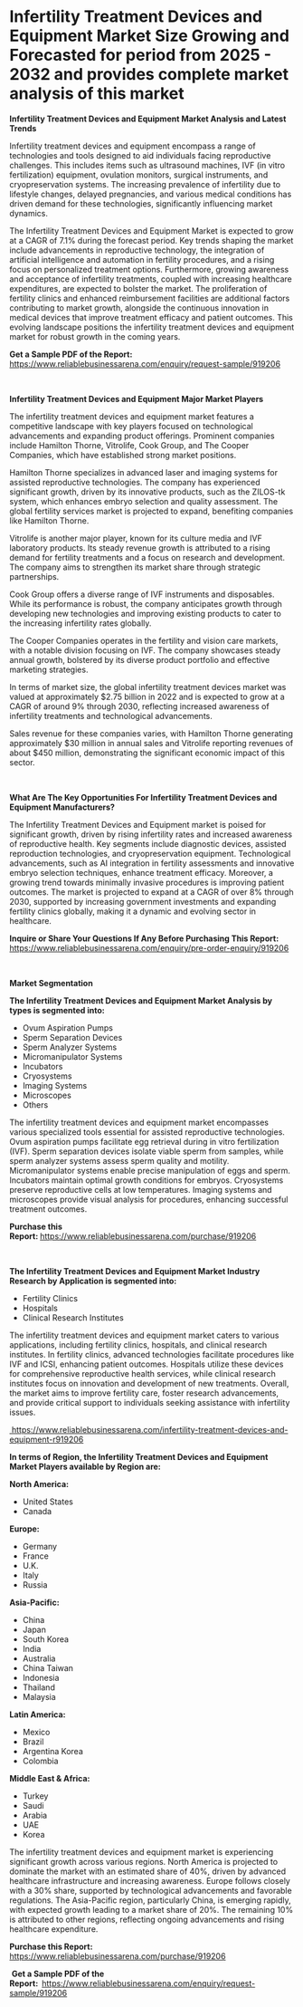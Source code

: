 <p><h1>Infertility Treatment Devices and Equipment Market Size Growing and Forecasted for period from 2025 - 2032 and provides complete market analysis of this market</h1></p><p><strong>Infertility Treatment Devices and Equipment Market Analysis and Latest Trends</strong></p>
<p><p>Infertility treatment devices and equipment encompass a range of technologies and tools designed to aid individuals facing reproductive challenges. This includes items such as ultrasound machines, IVF (in vitro fertilization) equipment, ovulation monitors, surgical instruments, and cryopreservation systems. The increasing prevalence of infertility due to lifestyle changes, delayed pregnancies, and various medical conditions has driven demand for these technologies, significantly influencing market dynamics.</p><p>The Infertility Treatment Devices and Equipment Market is expected to grow at a CAGR of 7.1% during the forecast period. Key trends shaping the market include advancements in reproductive technology, the integration of artificial intelligence and automation in fertility procedures, and a rising focus on personalized treatment options. Furthermore, growing awareness and acceptance of infertility treatments, coupled with increasing healthcare expenditures, are expected to bolster the market. The proliferation of fertility clinics and enhanced reimbursement facilities are additional factors contributing to market growth, alongside the continuous innovation in medical devices that improve treatment efficacy and patient outcomes. This evolving landscape positions the infertility treatment devices and equipment market for robust growth in the coming years.</p></p>
<p><strong>Get a Sample PDF of the Report:&nbsp;</strong> <a href="https://www.reliablebusinessarena.com/enquiry/request-sample/919206?utm_campaign=1841&utm_medium=2&utm_source=Github&utm_content=ia&utm_term=13042025&utm_id=infertility-treatment-devices-and-equipment">https://www.reliablebusinessarena.com/enquiry/request-sample/919206</a></p>
<p>&nbsp;</p>
<p><strong>Infertility Treatment Devices and Equipment Major Market Players</strong></p>
<p><p>The infertility treatment devices and equipment market features a competitive landscape with key players focused on technological advancements and expanding product offerings. Prominent companies include Hamilton Thorne, Vitrolife, Cook Group, and The Cooper Companies, which have established strong market positions.</p><p>Hamilton Thorne specializes in advanced laser and imaging systems for assisted reproductive technologies. The company has experienced significant growth, driven by its innovative products, such as the ZILOS-tk system, which enhances embryo selection and quality assessment. The global fertility services market is projected to expand, benefiting companies like Hamilton Thorne.</p><p>Vitrolife is another major player, known for its culture media and IVF laboratory products. Its steady revenue growth is attributed to a rising demand for fertility treatments and a focus on research and development. The company aims to strengthen its market share through strategic partnerships.</p><p>Cook Group offers a diverse range of IVF instruments and disposables. While its performance is robust, the company anticipates growth through developing new technologies and improving existing products to cater to the increasing infertility rates globally.</p><p>The Cooper Companies operates in the fertility and vision care markets, with a notable division focusing on IVF. The company showcases steady annual growth, bolstered by its diverse product portfolio and effective marketing strategies.</p><p>In terms of market size, the global infertility treatment devices market was valued at approximately $2.75 billion in 2022 and is expected to grow at a CAGR of around 9% through 2030, reflecting increased awareness of infertility treatments and technological advancements.</p><p>Sales revenue for these companies varies, with Hamilton Thorne generating approximately $30 million in annual sales and Vitrolife reporting revenues of about $450 million, demonstrating the significant economic impact of this sector.</p></p>
<p>&nbsp;</p>
<p><strong>What Are The Key Opportunities For Infertility Treatment Devices and Equipment Manufacturers?</strong></p>
<p><p>The Infertility Treatment Devices and Equipment market is poised for significant growth, driven by rising infertility rates and increased awareness of reproductive health. Key segments include diagnostic devices, assisted reproduction technologies, and cryopreservation equipment. Technological advancements, such as AI integration in fertility assessments and innovative embryo selection techniques, enhance treatment efficacy. Moreover, a growing trend towards minimally invasive procedures is improving patient outcomes. The market is projected to expand at a CAGR of over 8% through 2030, supported by increasing government investments and expanding fertility clinics globally, making it a dynamic and evolving sector in healthcare.</p></p>
<p><strong>Inquire or Share Your Questions If Any Before Purchasing This Report:</strong> <a href="https://www.reliablebusinessarena.com/enquiry/pre-order-enquiry/919206?utm_campaign=1841&utm_medium=2&utm_source=Github&utm_content=ia&utm_term=13042025&utm_id=infertility-treatment-devices-and-equipment">https://www.reliablebusinessarena.com/enquiry/pre-order-enquiry/919206</a></p>
<p>&nbsp;</p>
<p><strong>Market Segmentation</strong></p>
<p><strong>The Infertility Treatment Devices and Equipment Market Analysis by types is segmented into:</strong></p>
<p><ul><li>Ovum Aspiration Pumps</li><li>Sperm Separation Devices</li><li>Sperm Analyzer Systems</li><li>Micromanipulator Systems</li><li>Incubators</li><li>Cryosystems</li><li>Imaging Systems</li><li>Microscopes</li><li>Others</li></ul></p>
<p><p>The infertility treatment devices and equipment market encompasses various specialized tools essential for assisted reproductive technologies. Ovum aspiration pumps facilitate egg retrieval during in vitro fertilization (IVF). Sperm separation devices isolate viable sperm from samples, while sperm analyzer systems assess sperm quality and motility. Micromanipulator systems enable precise manipulation of eggs and sperm. Incubators maintain optimal growth conditions for embryos. Cryosystems preserve reproductive cells at low temperatures. Imaging systems and microscopes provide visual analysis for procedures, enhancing successful treatment outcomes.</p></p>
<p><strong>Purchase this Report:&nbsp;</strong><a href="https://www.reliablebusinessarena.com/purchase/919206?utm_campaign=1841&utm_medium=2&utm_source=Github&utm_content=ia&utm_term=13042025&utm_id=infertility-treatment-devices-and-equipment">https://www.reliablebusinessarena.com/purchase/919206</a></p>
<p>&nbsp;</p>
<p><strong>The Infertility Treatment Devices and Equipment Market Industry Research by Application is segmented into:</strong></p>
<p><ul><li>Fertility Clinics</li><li>Hospitals</li><li>Clinical Research Institutes</li></ul></p>
<p><p>The infertility treatment devices and equipment market caters to various applications, including fertility clinics, hospitals, and clinical research institutes. In fertility clinics, advanced technologies facilitate procedures like IVF and ICSI, enhancing patient outcomes. Hospitals utilize these devices for comprehensive reproductive health services, while clinical research institutes focus on innovation and development of new treatments. Overall, the market aims to improve fertility care, foster research advancements, and provide critical support to individuals seeking assistance with infertility issues.</p></p>
<p><a href="https://www.reliablebusinessarena.com/infertility-treatment-devices-and-equipment-r919206?utm_campaign=1841&utm_medium=2&utm_source=Github&utm_content=ia&utm_term=13042025&utm_id=infertility-treatment-devices-and-equipment">&nbsp;https://www.reliablebusinessarena.com/infertility-treatment-devices-and-equipment-r919206</a></p>
<p><strong>In terms of Region, the Infertility Treatment Devices and Equipment Market Players available by Region are:</strong></p>
<p>
    <p> <strong> North America: </strong>
        <ul>
            <li>United States</li>
            <li>Canada</li>
        </ul>
        </p> 
    <p> <strong> Europe: </strong>
        <ul>
            <li>Germany</li>
            <li>France</li>
            <li>U.K.</li>
            <li>Italy</li>
            <li>Russia</li>
        </ul>
        </p> 
    <p> <strong> Asia-Pacific: </strong>
        <ul>
            <li>China</li>
            <li>Japan</li>
            <li>South Korea</li>
            <li>India</li>
            <li>Australia</li>
            <li>China Taiwan</li>
            <li>Indonesia</li>
            <li>Thailand</li>
            <li>Malaysia</li>
        </ul>
        </p> 
    <p> <strong> Latin America: </strong>
        <ul>
            <li>Mexico</li>
            <li>Brazil</li>
            <li>Argentina Korea</li>
            <li>Colombia</li>
        </ul>
        </p> 
    <p> <strong> Middle East & Africa: </strong>
        <ul>
            <li>Turkey</li>
            <li>Saudi</li>
            <li>Arabia</li>
            <li>UAE</li>
            <li>Korea</li>
        </ul>
    </p>
    </p>
<p><p>The infertility treatment devices and equipment market is experiencing significant growth across various regions. North America is projected to dominate the market with an estimated share of 40%, driven by advanced healthcare infrastructure and increasing awareness. Europe follows closely with a 30% share, supported by technological advancements and favorable regulations. The Asia-Pacific region, particularly China, is emerging rapidly, with expected growth leading to a market share of 20%. The remaining 10% is attributed to other regions, reflecting ongoing advancements and rising healthcare expenditure.</p></p>
<p><strong>Purchase this Report: </strong><a href="https://www.reliablebusinessarena.com/purchase/919206?utm_campaign=1841&utm_medium=2&utm_source=Github&utm_content=ia&utm_term=13042025&utm_id=infertility-treatment-devices-and-equipment">https://www.reliablebusinessarena.com/purchase/919206</a></p>
<p>&nbsp;<strong>Get a Sample PDF of the Report:&nbsp;&nbsp;</strong><a href="https://www.reliablebusinessarena.com/enquiry/request-sample/919206?utm_campaign=1841&utm_medium=2&utm_source=Github&utm_content=ia&utm_term=13042025&utm_id=infertility-treatment-devices-and-equipment">https://www.reliablebusinessarena.com/enquiry/request-sample/919206</a></p>
<p><strong></strong></p>
<p><p></p><p></p><p></p></p>
